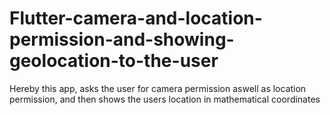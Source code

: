 # Flutter-camera-and-location-permission-and-showing-geolocation-to-the-user
Hereby this app, asks the user for camera permission aswell as location permission, and then shows the users location in mathematical coordinates
